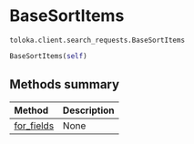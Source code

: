 # BaseSortItems
`toloka.client.search_requests.BaseSortItems`

```python
BaseSortItems(self)
```

## Methods summary

| Method | Description |
| :------| :-----------|
[for_fields](toloka.client.search_requests.BaseSortItems.for_fields.md)| None
